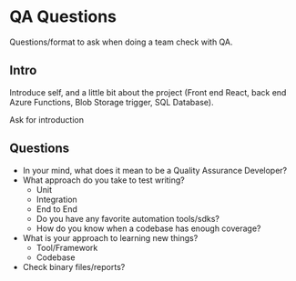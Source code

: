 # QA Questions

Questions/format to ask when doing a team check with QA.

## Intro

Introduce self, and a little bit about the project (Front end React, back end Azure Functions, Blob Storage trigger, SQL Database).

Ask for introduction

## Questions

- In your mind, what does it mean to be a Quality Assurance Developer?
- What approach do you take to test writing?
  - Unit
  - Integration
  - End to End
  - Do you have any favorite automation tools/sdks?
  - How do you know when a codebase has enough coverage?
- What is your approach to learning new things?
  - Tool/Framework
  - Codebase
- Check binary files/reports?